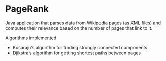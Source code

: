 # PageRank

Java application that parses data from Wikipedia pages (as XML files) and computes their relevance based on the number of pages that link to it.

Algorithms implemented
*  Kosaraju’s algorithm for finding strongly connected components
*  Djikstra’s algorithm for getting shortest paths between pages
